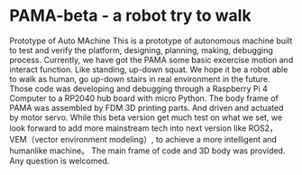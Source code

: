 # PAMA-beta **-** a robot try to walk
Prototype of Auto MAchine This is a prototype of autonomous machine built to test and verify the platform, designing, planning, making, debugging process. 
Currently, we have got the PAMA some basic excercise motion and interact function. Like standing, up-down squat. 
We hope it be a robot able to walk as human, go up-down stairs in real environment in the future. 
Those code was developing and debugging through a Raspberry Pi 4 Computer to a RP2040 hub board with micro Python. 
The body frame of PAMA was assembled by FDM 3D printing parts. And driven and actuated by motor servo. 
While this beta version get much test on what we set, we look forward to add more mainstream tech into next version like ROS2，VEM（vector environment modeling）, to achieve a more intelligent and humanlike machine。 
The main frame of code and 3D body was provided. 
Any question is welcomed.
